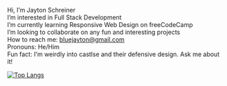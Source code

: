 Hi, I’m Jayton Schreiner
<br>
I’m interested in Full Stack Development
<br>
I’m currently learning Responsive Web Design on freeCodeCamp
<br>
I’m looking to collaborate on any fun and interesting projects
<br>
How to reach me: bluejayton@gmail.com
<br>
Pronouns: He/Him
<br>
Fun fact: I'm weirdly into castlse and their defensive design. Ask me about it!

[![Top Langs](https://github-readme-stats.vercel.app/api/top-langs/?username=BlueJayton&layout=donut-vertical)](https://github.com/anuraghazra/github-readme-stats)

<!---
BlueJayton/BlueJayton is a ✨ special ✨ repository because its `README.md` (this file) appears on your GitHub profile.
You can click the Preview link to take a look at your changes.
--->
